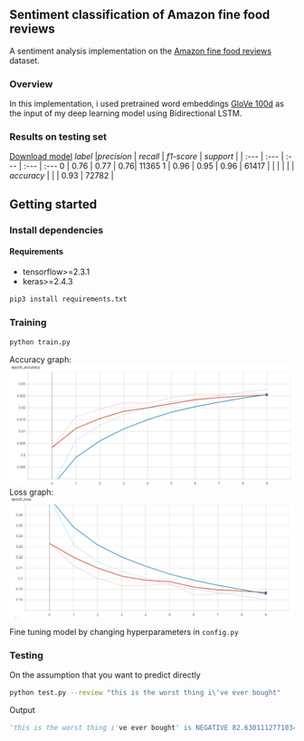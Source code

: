 ## Sentiment classification of Amazon fine food reviews
A sentiment analysis implementation on the [Amazon fine food reviews](https://www.kaggle.com/snap/amazon-fine-food-reviews) dataset.

### Overview 
In this implementation, i used pretrained word embeddings [GloVe 100d](https://nlp.stanford.edu/projects/glove/) as the input of my deep learning model using Bidirectional LSTM.

### Results on testing set
[Download model](https://github.com/ngoquanghuy99/Sentiment-classificatioin-of-Amazon-fine-food-reviews/blob/main/models/1stmodel.h5)
 *label* |*precision* | *recall* | *f1-score* | *support* | 
 | :--- | :--- | :--- | :--- | :---
 0 | 0.76 | 0.77 | 0.76| 11365
 1 | 0.96 | 0.95 | 0.96 | 61417 |
  | | | | | 
  *accuracy* |  |  | 0.93 | 72782 | 
  
## Getting started
### Install dependencies
#### Requirements
- tensorflow>=2.3.1
- keras>=2.4.3
```bash
pip3 install requirements.txt
```
### Training
```bash
python train.py
```
Accuracy graph:
![](graphs/acc_graph.PNG)
Loss graph:
![](graphs/loss_graph.PNG)

Fine tuning model by changing hyperparameters in `config.py`

### Testing
On the assumption that you want to predict directly
```bash
python test.py --review "this is the worst thing i\'ve ever bought"
```
Output
```python
'this is the worst thing i've ever bought' is NEGATIVE 82.63011127710342%
```


